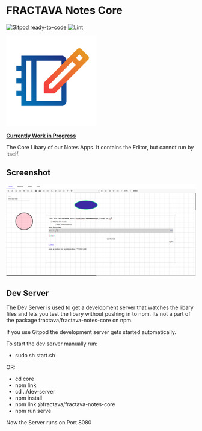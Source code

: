 # FRACTAVA Notes Core
[![Gitpod ready-to-code](https://img.shields.io/badge/Gitpod-ready--to--code-blue?logo=gitpod)](https://gitpod.io/#https://github.com/fractava/notes-core)
![Lint](https://github.com/fractava/notes-core/workflows/Lint/badge.svg?branch=master)

<img src="https://github.com/fractava/notes-resources/blob/master/Notes.png" width="240">

[__Currently Work in Progress__](https://fractava.github.io/notes-docs/ideas)

The Core Libary of our Notes Apps.
It contains the Editor, but cannot run by itself.

## Screenshot

![](https://raw.githubusercontent.com/fractava/notes-core/master/img/1.png)

## Dev Server
The Dev Server is used to get a development server that watches the libary files and lets you test the libary without pushing in to npm.
Its not a part of the package fractava/fractava-notes-core on npm.

If you use Gitpod the development server gets started automatically.

To start the dev server manually run:
- sudo sh start.sh

OR:

- cd core
- npm link
- cd ../dev-server
- npm install
- npm link @fractava/fractava-notes-core
- npm run serve

Now the Server runs on Port 8080
